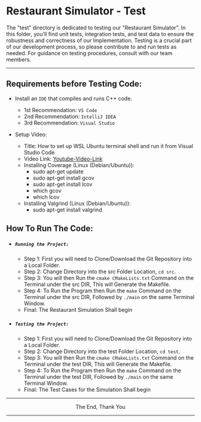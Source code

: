 # Restaurant Simulator - Test

The "test" directory is dedicated to testing our "Restaurant Simulator". In this folder, you'll find unit tests, integration tests, and test data to ensure the robustness and correctness of our Implementation. Testing is a crucial part of our development process, so please contribute to and run tests as needed. For guidance on testing procedures, consult with our team members.

---

## Requirements before Testing Code:

- Install an `IDE` that compiles and runs C++ code.

  - 1st Recommendation: `VS Code`
  - 2nd Recommendation: `IntelliJ IDEA`
  - 3rd Recommendation: `Visual Studio`
- Setup Video:

  - Title: How to set up WSL Ubuntu terminal shell and run it from Visual Studio Code
  - Video Link: [Youtube-Video-Link](https://www.youtube.com/watch?v=fp45HpZuhS8&t=112s)
  - Installing Coverage (Linux (Debian/Ubuntu)):
    - sudo apt-get update
    - sudo apt-get install gcov
    - sudo apt-get install lcov
    - which gcov
    - which lcov
  - Installing Valgrind (Linux (Debian/Ubuntu)):
    - sudo apt-get install valgrind

## How To Run The Code:

- ##### `Running the Project:`

  - Step 1: First you will need to Clone/Download the Git Repository into a Local Folder.
  - Step 2: Change Directory into the src Folder Location, `cd src`.
  - Step 3: You will then Run the `cmake CMakeLists.txt` Command on the Terminal under the src DIR, This will Generate the Makefile.
  - Step 4: To Run the Program then Run the `make` Command on the Terminal under the src DIR, Followed by `./main` on the same Terminal Window.
  - Final: The Restaurant Simulation Shall begin

- ##### `Testing the Project:`

  - Step 1: First you will need to Clone/Download the Git Repository into a Local Folder.
  - Step 2: Change Directory into the test Folder Location, `cd test`.
  - Step 3: You will then Run the `cmake CMakeLists.txt` Command on the Terminal under the test DIR, This will Generate the Makefile.
  - Step 4: To Run the Program then Run the `make` Command on the Terminal under the test DIR, Followed by `./main` on the same Terminal Window.
  - Final: The Test Cases for the Simulation Shall begin

---

<p align="center">The End, Thank You</p>

---
